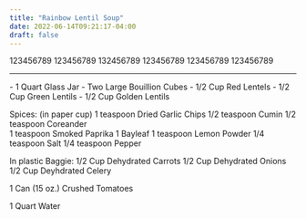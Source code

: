 ```yaml
---
title: "Rainbow Lentil Soup"
date: 2022-06-14T09:21:17-04:00
draft: false
---
```

123456789 123456789 132456789 123456789 123456789 123456789
<html>
<hr>
- 1 Quart Glass Jar
- Two Large Bouillion Cubes
- 1/2 Cup Red Lentels
- 1/2 Cup Green Lentils
- 1/2 Cup Golden Lentils

Spices: (in paper cup)
1 teaspoon Dried Garlic Chips
1/2 teaspoon Cumin
1/2 teaspoon Coreander                                  
1 teaspoon Smoked Paprika
1 Bayleaf
1 teaspoon Lemon Powder
1/4 teaspoon Salt
1/4 teaspoon Pepper

In plastic Baggie:
1/2 Cup Dehydrated Carrots
1/2 Cup Dehydrated Onions
1/2 Cup Deyhdrated Celery

1 Can (15 oz.) Crushed Tomatoes

1 Quart Water

</html>



